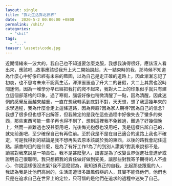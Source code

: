 ```yaml
---
layout: single
title: "靠北生活靠北世界"
date:  2020-5-2 00:00:00 +0800
permalink: /shit/
categories: 
  - "shit"
tags:
  - "..."
teaser: \assets\code.jpg
---
```


近期情緒來一波大的，我自己也不知道要怎麼克服，我想我演得很好，應該沒人看出來，應該吧...故事應該從我升上大二開始說起，大一結束時的我，那時候不知道為什麼心中好像已經有未來的藍圖，以為自己是走正確的道路上，因此漸漸忘記了初衷，也不思考未來不認真生活，渾渾噩噩過了升大二的暑假，大二上其實也沒時間迷惘，因為一堆學分早已經把我打的爬不起來，我對大二上的印象似乎就只有建立這個部落格的印象，過了寒假，腦袋好像也稍微清醒了一點，因為清醒，因此迷惘的感覺反而越來越重，一直在想我轉系到底對不對，天天想，想了我這幾年來的求學過程，我為什麼會走上這條道路，因為興趣?因為家人期待?因為自己的信念?我想了很多但也想不出解答，但我確定的是我在這些過程中好像失去了蠻多的東西，那些東西可能一輩子再也得不到了，想到這裡我不免難過，難過了好幾個晚上，然而一直難過也沒甚麼用吧，光後悔光抱怨也沒用吧，我是這樣告訴自己的，就先前進吧，至少確保自己有再往前。至於我是不是在自己適合的道路上我也不確定，可是我得到的結論是我不想再失去原本該屬於我的東西，以後的路我會記住這點。讀書的目的是什麼，是為了有好工作?為了的到別人讚美?對我來說都不是，讀書對我來說是一項責任，我不是甚麼聖人，讀書是為了改變世界促進社會進步或證明自己很聰明，我只想把我的責任做好做到完美，讓那些對我寄予期待的人不擔心，你說這樣很沒志氣?我不這麼認為，我知道真正的自我，比起那些跟風的人，我認為我是比他們高尚的，生活周遭很多跟風假掰的人，其實不能怪他們，他們也只是在追求自己在世界上的定位，只可惜的是他們在追求的過程中迷失了自己。


